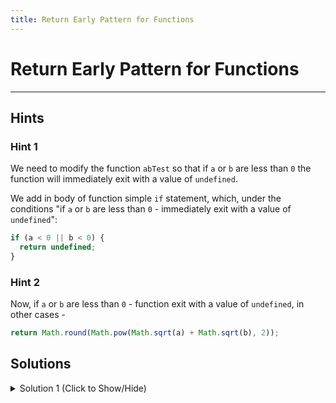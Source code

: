 ```yaml
---
title: Return Early Pattern for Functions
---
```

# Return Early Pattern for Functions


---
## Hints

### Hint 1
We need to modify the function ```abTest``` so that if ```a``` or ```b``` are less than ```0``` the function will immediately exit with a value of ```undefined```.

We add in body of function simple ```if``` statement, which, under the conditions "if ```a``` or ```b``` are less than ```0``` - immediately exit with a value of ```undefined```":

```javascript
if (a < 0 || b < 0) {
  return undefined;
}
```

### Hint 2
Now, if ```a``` or ```b``` are less than ```0``` - function exit with a value of ```undefined```, in other cases -

```javascript
return Math.round(Math.pow(Math.sqrt(a) + Math.sqrt(b), 2));
```

## Solutions

<details><summary>Solution 1 (Click to Show/Hide)</summary>

```javascript
// Setup
function abTest(a, b) {
  // Only change code below this line
  if (a < 0 || b < 0) {
    return undefined;
  }

  // Only change code above this line

  return Math.round(Math.pow(Math.sqrt(a) + Math.sqrt(b), 2));
}

// Change values below to test your code
abTest(2, 2);
```

</details>